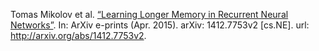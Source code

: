 Tomas Mikolov et al. [“Learning Longer Memory in Recurrent Neural Networks”](http://arxiv.org/abs/1412.7753v2). In: ArXiv e-prints (Apr. 2015). arXiv: 1412.7753v2 [cs.NE]. url: http://arxiv.org/abs/1412.7753v2.
